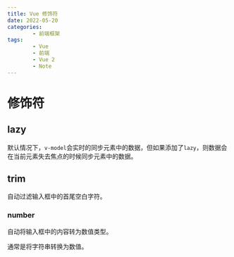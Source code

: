 ```yaml
---
title: Vue 修饰符
date: 2022-05-20
categories:
        - 前端框架
tags:
        - Vue
        - 前端
        - Vue 2
        - Note
---
```


# 修饰符

## lazy

默认情况下，`v-model`会实时的同步元素中的数据，但如果添加了`lazy`，则数据会在当前元素失去焦点的时候同步元素中的数据。

## trim

自动过滤输入框中的首尾空白字符。

### number

自动将输入框中的内容转为数值类型。

通常是将字符串转换为数值。
